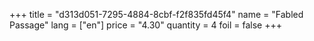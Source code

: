 +++
title = "d313d051-7295-4884-8cbf-f2f835fd45f4"
name = "Fabled Passage"
lang = ["en"]
price = "4.30"
quantity = 4
foil = false
+++
